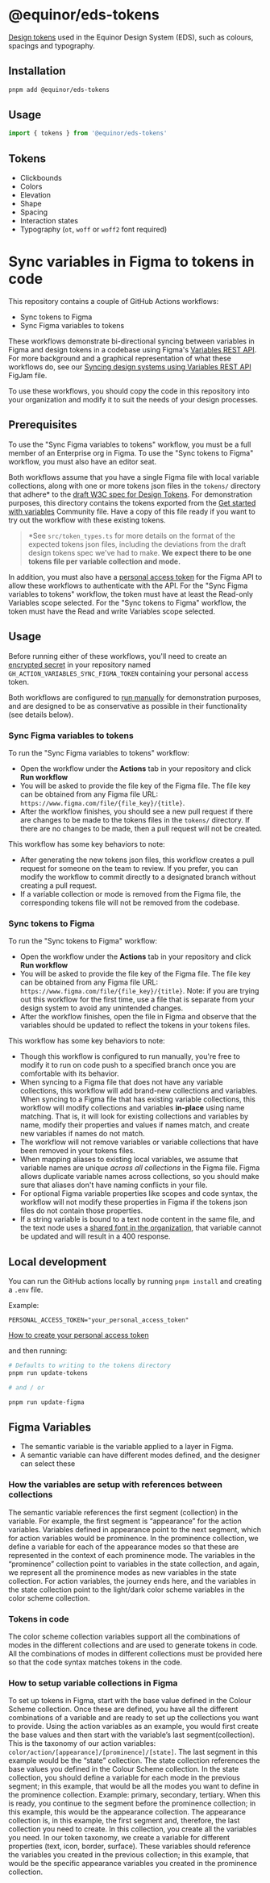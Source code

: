 # @equinor/eds-tokens

[Design tokens] used in the Equinor Design System (EDS), such as colours, spacings and typography.

## Installation

```sh
pnpm add @equinor/eds-tokens
```

## Usage

```js 
import { tokens } from '@equinor/eds-tokens'
```

## Tokens

- Clickbounds
- Colors
- Elevation
- Shape
- Spacing
- Interaction states
- Typography (`ot`, `woff` or `woff2` font required)

[design tokens]: https://css-tricks.com/what-are-design-tokens/


# Sync variables in Figma to tokens in code

This repository contains a couple of GitHub Actions workflows:

- Sync tokens to Figma
- Sync Figma variables to tokens

These workflows demonstrate bi-directional syncing between variables in Figma and design tokens in a codebase using Figma's [Variables REST API](https://www.figma.com/developers/api#variables). For more background and a graphical representation of what these workflows do, see our [Syncing design systems using Variables REST API](https://www.figma.com/community/file/1270821372236564565) FigJam file.

To use these workflows, you should copy the code in this repository into your organization and modify it to suit the needs of your design processes.

## Prerequisites

To use the "Sync Figma variables to tokens" workflow, you must be a full member of an Enterprise org in Figma. To use the "Sync tokens to Figma" workflow, you must also have an editor seat.

Both workflows assume that you have a single Figma file with local variable collections, along with one or more tokens json files in the `tokens/` directory that adhere\* to the [draft W3C spec for Design Tokens](https://tr.designtokens.org/format/). For demonstration purposes, this directory contains the tokens exported from the [Get started with variables](https://www.figma.com/community/file/1253086684245880517/Get-started-with-variables) Community file. Have a copy of this file ready if you want to try out the workflow with these existing tokens.

> \*See `src/token_types.ts` for more details on the format of the expected tokens json files, including the deviations from the draft design tokens spec we've had to make. **We expect there to be one tokens file per variable collection and mode.**

In addition, you must also have a [personal access token](https://www.figma.com/developers/api#access-tokens) for the Figma API to allow these workflows to authenticate with the API. For the "Sync Figma variables to tokens" workflow, the token must have at least the Read-only Variables scope selected. For the "Sync tokens to Figma" workflow, the token must have the Read and write Variables scope selected.

## Usage

Before running either of these workflows, you'll need to create an [encrypted secret](https://docs.github.com/en/actions/security-guides/encrypted-secrets#creating-encrypted-secrets-for-a-repository) in your repository named `GH_ACTION_VARIABLES_SYNC_FIGMA_TOKEN` containing your personal access token.

Both workflows are configured to [run manually](https://docs.github.com/en/actions/using-workflows/manually-running-a-workflow) for demonstration purposes, and are designed to be as conservative as possible in their functionality (see details below).

### Sync Figma variables to tokens

To run the "Sync Figma variables to tokens" workflow:

- Open the workflow under the **Actions** tab in your repository and click **Run workflow**
- You will be asked to provide the file key of the Figma file. The file key can be obtained from any Figma file URL: `https://www.figma.com/file/{file_key}/{title}`.
- After the workflow finishes, you should see a new pull request if there are changes to be made to the tokens files in the `tokens/` directory. If there are no changes to be made, then a pull request will not be created.

This workflow has some key behaviors to note:

- After generating the new tokens json files, this workflow creates a pull request for someone on the team to review. If you prefer, you can modify the workflow to commit directly to a designated branch without creating a pull request.
- If a variable collection or mode is removed from the Figma file, the corresponding tokens file will not be removed from the codebase.

### Sync tokens to Figma

To run the "Sync tokens to Figma" workflow:

- Open the workflow under the **Actions** tab in your repository and click **Run workflow**
- You will be asked to provide the file key of the Figma file. The file key can be obtained from any Figma file URL: `https://www.figma.com/file/{file_key}/{title}`. Note: if you are trying out this workflow for the first time, use a file that is separate from your design system to avoid any unintended changes.
- After the workflow finishes, open the file in Figma and observe that the variables should be updated to reflect the tokens in your tokens files.

This workflow has some key behaviors to note:

- Though this workflow is configured to run manually, you're free to modify it to run on code push to a specified branch once you are comfortable with its behavior.
- When syncing to a Figma file that does not have any variable collections, this workflow will add brand-new collections and variables. When syncing to a Figma file that has existing variable collections, this workflow will modify collections and variables **in-place** using name matching. That is, it will look for existing collections and variables by name, modify their properties and values if names match, and create new variables if names do not match.
- The workflow will not remove variables or variable collections that have been removed in your tokens files.
- When mapping aliases to existing local variables, we assume that variable names are unique _across all collections_ in the Figma file. Figma allows duplicate variable names across collections, so you should make sure that aliases don't have naming conflicts in your file.
- For optional Figma variable properties like scopes and code syntax, the workflow will not modify these properties in Figma if the tokens json files do not contain those properties.
- If a string variable is bound to a text node content in the same file, and the text node uses a [shared font in the organization](https://help.figma.com/hc/en-us/articles/360039956774), that variable cannot be updated and will result in a 400 response.

## Local development

You can run the GitHub actions locally by running `pnpm install` and creating a `.env` file.

Example: 
```
PERSONAL_ACCESS_TOKEN="your_personal_access_token"
```

[How to create your personal access token](https://www.figma.com/developers/api#access-tokens)

and then running:

```sh
# Defaults to writing to the tokens directory
pnpm run update-tokens

# and / or

pnpm run update-figma
```


## Figma Variables

- The semantic variable is the variable applied to a layer in Figma. 
- A semantic variable can have different modes defined, and the designer can select these


### How the variables are setup with references between collections

The semantic variable references the first segment (collection) in the variable. For example, the first segment is “appearance” for the action variables. Variables defined in appearance point to the next segment, which for action variables would be prominence. In the prominence collection, we define a variable for each of the appearance modes so that these are represented in the context of each prominence mode. The variables in the “prominence” collection point to variables in the state collection, and again, we represent all the prominence modes as new variables in the state collection. For action variables, the journey ends here, and the variables in the state collection point to the light/dark color scheme variables in the color scheme collection. 

### Tokens in code

The color scheme collection variables support all the combinations of modes in the different collections and are used to generate tokens in code. All the combinations of modes in different collections must be provided here so that the code syntax matches tokens in the code. 


### How to setup variable collections in Figma

To set up tokens in Figma, start with the base value defined in the Colour Scheme collection. Once these are defined, you have all the different combinations of a variable and are ready to set up the collections you want to provide. Using the action variables as an example, you would first create the base values and then start with the variable’s last segment(collection). This is the taxonomy of our action variables: `color/action/[appearance]/[prominence]/[state]`.  The last segment in this example would be the “state” collection. The state collection references the base values you defined in the Colour Scheme collection. In the state collection, you should define a variable for each mode in the previous segment; in this example, that would be all the modes you want to define in the prominence collection. Example: primary, secondary, tertiary. When this is ready, you continue to the segment before the prominence collection; in this example, this would be the appearance collection.   The appearance collection is, in this example, the first segment and, therefore, the last collection you need to create. In this collection, you create all the variables you need. In our token taxonomy, we create a variable for different properties (text, icon, border, surface). These variables should reference the variables you created in the previous collection; in this example, that would be the specific appearance variables you created in the prominence collection.